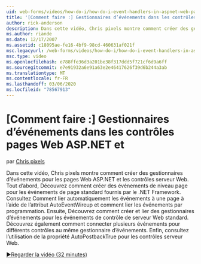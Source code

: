 ```yaml
---
uid: web-forms/videos/how-do-i/how-do-i-event-handlers-in-aspnet-web-pages-and-controls
title: '[Comment faire :] Gestionnaires d’événements dans les contrôles pages Web ASP.NET et | Microsoft Docs'
author: rick-anderson
description: Dans cette vidéo, Chris pixels montre comment créer des gestionnaires d’événements pour les pages Web ASP.NET et les contrôles serveur Web. Tout d’abord, Découvrez comment créer des événements de niveau page f...
ms.author: riande
ms.date: 12/17/2007
ms.assetid: c18095ae-fe16-4bf9-98cd-460631af021f
msc.legacyurl: /web-forms/videos/how-do-i/how-do-i-event-handlers-in-aspnet-web-pages-and-controls
msc.type: video
ms.openlocfilehash: e788ffe36d3a201be38f317ddd5f721cf6d9a6ff
ms.sourcegitcommit: e7e91932a6e91a63e2e46417626f39d6b244a3ab
ms.translationtype: MT
ms.contentlocale: fr-FR
ms.lasthandoff: 03/06/2020
ms.locfileid: "78567913"
---
```

# <a name="how-do-i-event-handlers-in-aspnet-web-pages-and-controls"></a>[Comment faire :] Gestionnaires d’événements dans les contrôles pages Web ASP.NET et

par [Chris pixels](https://twitter.com/chrispels)

Dans cette vidéo, Chris pixels montre comment créer des gestionnaires d’événements pour les pages Web ASP.NET et les contrôles serveur Web. Tout d’abord, Découvrez comment créer des événements de niveau page pour les événements de page standard fournis par le .NET Framework. Consultez Comment lier automatiquement les événements à une page à l’aide de l’attribut AutoEventWireup et comment lier les événements par programmation. Ensuite, Découvrez comment créer et lier des gestionnaires d’événements pour les événements de contrôle de serveur Web standard. Découvrez également comment connecter plusieurs événements pour différents contrôles au même gestionnaire d’événements. Enfin, consultez l’utilisation de la propriété AutoPostbackTrue pour les contrôles serveur Web.

[&#9654;Regarder la vidéo (32 minutes)](https://channel9.msdn.com/Blogs/ASP-NET-Site-Videos/how-do-i-event-handlers-in-aspnet-web-pages-and-controls)

